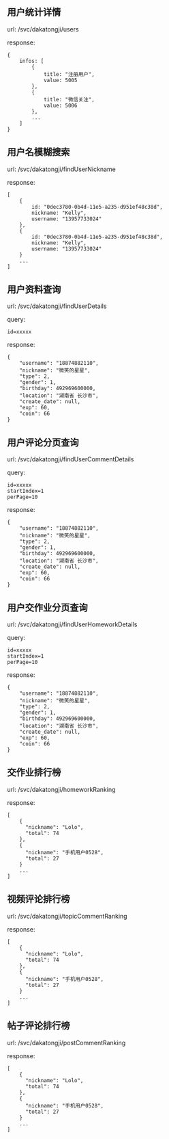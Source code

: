 ## 用户统计详情

url: /svc/dakatongji/users

response:

	{
		infos: [
			{
				title: "注册用户",
				value: 5005
			},
			{
				title: "微信关注",
				value: 5006
			},
			...
		]
	}
	
## 用户名模糊搜索

url: /svc/dakatongji/findUserNickname

response:

	[
	    {
	        id: "0dec3780-0b4d-11e5-a235-d951ef48c38d",
	        nickname: "Kelly",
	        username: "13957733024"
	    },
	    {
            id: "0dec3780-0b4d-11e5-a235-d951ef48c38d",
            nickname: "Kelly",
            username: "13957733024"
        }
        ...
	]
	
## 用户资料查询

url: /svc/dakatongji/findUserDetails

query:
    
    id=xxxxx

response:

    {
        "username": "18874882110",
        "nickname": "微笑的星星",
        "type": 2,
        "gender": 1,
        "birthday": 492969600000,
        "location": "湖南省 长沙市",
        "create_date": null,
        "exp": 60,
        "coin": 66
    }
    
## 用户评论分页查询

url: /svc/dakatongji/findUserCommentDetails

query:
    
    id=xxxxx
    startIndex=1
    perPage=10

response:

    {
        "username": "18874882110",
        "nickname": "微笑的星星",
        "type": 2,
        "gender": 1,
        "birthday": 492969600000,
        "location": "湖南省 长沙市",
        "create_date": null,
        "exp": 60,
        "coin": 66
    }
    
## 用户交作业分页查询

url: /svc/dakatongji/findUserHomeworkDetails

query:
    
    id=xxxxx
    startIndex=1
    perPage=10

response:

    {
        "username": "18874882110",
        "nickname": "微笑的星星",
        "type": 2,
        "gender": 1,
        "birthday": 492969600000,
        "location": "湖南省 长沙市",
        "create_date": null,
        "exp": 60,
        "coin": 66
    }

## 交作业排行榜

url: /svc/dakatongji/homeworkRanking

response:
	
	[
        {
          "nickname": "Lolo",
          "total": 74
        },
        {
          "nickname": "手机用户0528",
          "total": 27
        }
        ...
    ]

## 视频评论排行榜

url: /svc/dakatongji/topicCommentRanking

response:
	
	[
        {
          "nickname": "Lolo",
          "total": 74
        },
        {
          "nickname": "手机用户0528",
          "total": 27
        }
        ...
    ]

## 帖子评论排行榜

url: /svc/dakatongji/postCommentRanking

response:
	
	[
        {
          "nickname": "Lolo",
          "total": 74
        },
        {
          "nickname": "手机用户0528",
          "total": 27
        }
        ...
    ]
